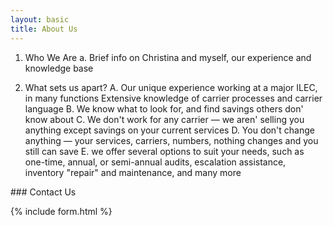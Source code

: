 ```yaml
---
layout: basic
title: About Us
---
```


1. Who We Are
	    a. Brief info on Christina and myself, our experience and knowledge base

2. What sets us apart?
		A. Our unique experience working at a major ILEC, in many functions Extensive knowledge of carrier processes and carrier language
		B. We know what to look for, and find savings others don' know about
		C. We don't work for any carrier &mdash; we aren' selling you anything except savings on your current services
		D. You don't change anything &mdash; your services, carriers, numbers, nothing changes and you still can save
		E. we offer several options to suit your needs, such as one-time, annual, or semi-annual audits, escalation assistance, inventory "repair" and maintenance, and many more


<a name="contact"/>
### Contact Us

{% include form.html %}
